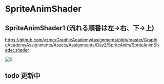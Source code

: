 # SpriteAnimShader

## SpriteAnimShader1 (流れる順番は左->右、下->上)
https://github.com/vzmc/GraphicAcademyAssignments/blob/master/GraphicAcademyAssignments/Assets/Assignments/Day2/SpriteAnim/SpriteAnimShader.shader

![5](https://user-images.githubusercontent.com/6869650/156617516-f3521617-a77b-4980-9b44-577c7a851fc6.gif)

## todo 更新中
